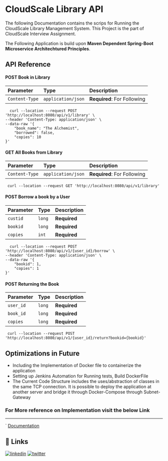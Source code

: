 
# CloudScale Library API

The following Documentation contains the scrips for Running the CloudScale Library Management System. This Project is the part of CloudScale Interview Assignment.

The Following Application is build upon **Maven Dependent Spring-Boot Microservice Architechtured Principles**.




## API Reference

#### POST Book in Library

| Parameter | Type     | Description                |
| :-------- | :------- | :------------------------- |
| `Content-Type` | `application/json` | **Required**: For Following |


```http
  curl --location --request POST 'http://localhost:8080/api/v1/library' \
--header 'Content-Type: application/json' \
--data-raw '{
    "book_name": "The Alchemist",
    "borrowed": false,
    "copies": 10
}'
```

#### GET All Books from Library

| Parameter | Type     | Description                |
| :-------- | :------- | :------------------------- |
| `Content-Type` | `application/json` | **Required**: For Following |

```http
 curl --location --request GET 'http://localhost:8080/api/v1/library'
```



#### POST Borrow a book by a User
| Parameter | Type     | Description                |
| :-------- | :------- | :------------------------- |
| `custid` | `long` | **Required** |
| `bookid` | `long` | **Required** |
| `copies` | `int` | **Required** |


```http
  curl --location --request POST 'http://localhost:8080/api/v1/{user_id}/borrow' \
--header 'Content-Type: application/json' \
--data-raw '{
    "bookid": 1,
    "copies": 1
}'
```

#### POST Returning the Book
| Parameter | Type     | Description                |
| :-------- | :------- | :------------------------- |
| `user_id` | `long` | **Required** |
| `book_id` | `long` | **Required** |
| `copies` | `long` | **Required** |



```http
 curl --location --request POST 'http://localhost:8080/api/v1/{user_id}/return?bookid={bookid}'

```

## Optimizations in Future
- Including the Implementation of Docker file to containerize the application
- Setting up Jenkins Automation for Running tests, Build DockerFile
- The Current Code Structure includes the uses/abstraction of classes in the same TCP connection. It is possible to deploy the application at another server and bridge it through Docker-Compose through Subnet-Gateway

### For More reference on Implementation visit the below Link
---
`
[Documentation](https://docs.google.com/document/d/16fLI9HOpq6BfB_MOnTZmmdWb5PVRMUsixkAdtloSt6E/edit?usp=sharing)

## 🔗 Links

[![linkedin](https://img.shields.io/badge/linkedin-0A66C2?style=for-the-badge&logo=linkedin&logoColor=white)](https://www.linkedin.com/in/priyank-vaidya/)
[![twitter](https://img.shields.io/badge/twitter-1DA1F2?style=for-the-badge&logo=twitter&logoColor=white)](https://twitter.com/priyank_vaidya)

